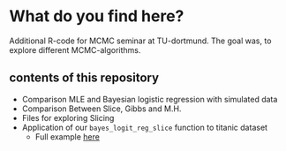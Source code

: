 # What do you find here?
Additional R-code for MCMC seminar at TU-dortmund. The goal was, to explore different MCMC-algorithms.

## contents of this repository
- Comparison MLE and Bayesian logistic regression with simulated data
- Comparison Between Slice, Gibbs and M.H.
- Files for exploring Slicing
- Application of our `bayes_logit_reg_slice` function to titanic dataset
  - Full example [here](https://www.kaggle.com/code/carstenstahl/titanic-classification-using-bayes)
